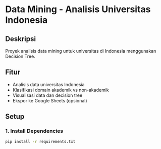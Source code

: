 # Data Mining - Analisis Universitas Indonesia

## Deskripsi
Proyek analisis data mining untuk universitas di Indonesia menggunakan Decision Tree.

## Fitur
- Analisis data universitas Indonesia
- Klasifikasi domain akademik vs non-akademik
- Visualisasi data dan decision tree
- Ekspor ke Google Sheets (opsional)

## Setup

### 1. Install Dependencies
```bash
pip install -r requirements.txt